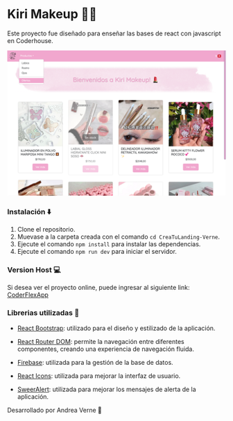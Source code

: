 # Kiri Makeup 🛒💄

Este proyecto fue diseñado para enseñar las bases de react con javascript en Coderhouse.

![image](/public/readme-img-2.png)

### Instalación ⬇️

1. Clone el repositorio.
2. Muevase a la carpeta creada con el comando `cd CreaTuLanding-Verne`.
3. Ejecute el comando `npm install` para instalar las dependencias.
4. Ejecute el comando `npm run dev` para iniciar el servidor.

### Version Host 💻

Si desea ver el proyecto online, puede ingresar al siguiente link: [CoderFlexApp](https://crea-tu-landing-verne.vercel.app/)

### Librerias utilizadas 📓

- [React Bootstrap](https://react-bootstrap.netlify.app/): utilizado para el diseño y estilizado de la aplicación.

- [React Router DOM](https://reactrouter.com/): permite la navegación entre diferentes componentes, creando una experiencia de navegación fluida.

- [Firebase](https://firebase.google.com/): utilizada para la gestión de la base de datos.

- [React Icons](https://react-icons.github.io/react-icons/): utilizada para mejorar la interfaz de usuario.

- [SweerAlert](https://sweetalert2.github.io/): utilizada para mejorar los mensajes de alerta de la aplicación.

Desarrollado por Andrea Verne 💋